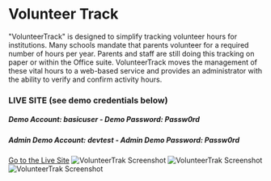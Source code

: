 <h1>Volunteer Track</h1>
<p>
"VolunteerTrack" is designed to simplify tracking volunteer hours for institutions.  Many schools mandate that parents volunteer for a required number of hours per year. Parents and staff are still doing this tracking on paper or within the Office suite.  VolunteerTrack moves the management of these vital hours to a web-based service and provides an administrator with the ability to verify and confirm activity hours.
</p>

<h3>LIVE SITE (see demo credentials below)</h3>
<h5><b>Demo Account:</b> basicuser - <b>Demo Password:</b> Passw0rd</h5>
<h5><b>Admin Demo Account:</b> devtest - <b>Admin Demo Password:</b> Passw0rd</h5>
<a target="_new" href="https://pure-sea-54035.herokuapp.com/">Go to the Live Site</a> 

<img alt="VolunteerTrak Screenshot" src="https://pure-sea-54035.herokuapp.com/images/screen1.png?v2" />
<img alt="VolunteerTrak Screenshot" src="https://pure-sea-54035.herokuapp.com/images/screen2.png?v2" />
<img alt="VolunteerTrak Screenshot" src="https://pure-sea-54035.herokuapp.com/images/screen3.png?v2" />